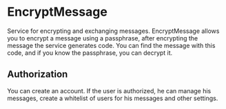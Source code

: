 # EncryptMessage
Service for encrypting and exchanging messages. 
EncryptMessage allows you to encrypt a message using a passphrase, after encrypting the message the service generates code. 
You can find the message with this code, and if you know the passphrase, you can decrypt it.
## Authorization 
You can create an account. If the user is authorized, he can manage his messages, create a whitelist of users for his messages and other settings.
